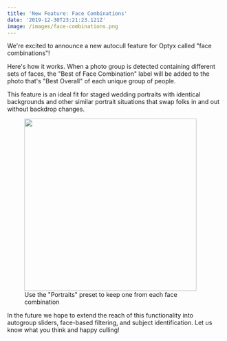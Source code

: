 ```yaml
---
title: 'New Feature: Face Combinations'
date: '2019-12-30T23:21:23.121Z'
image: /images/face-combinations.png
---
```


We're excited to announce a new autocull feature for Optyx called "face combinations"!

Here's how it works. When a photo group is detected containing different sets of faces, the "Best of Face Combination" label will be added to the photo that's "Best Overall" of each unique group of people.

This feature is an ideal fit for staged wedding portraits with identical backgrounds and other similar portrait situations that swap folks in and out without backdrop changes.

<figure>
<img src="/images/face-combinations.png" height="400"/>
<figcaption>Use the "Portraits" preset to keep one from each face combination</figcaption>
</figure>

In the future we hope to extend the reach of this functionality into autogroup sliders, face-based filtering, and subject identification. Let us know what you think and happy culling!
